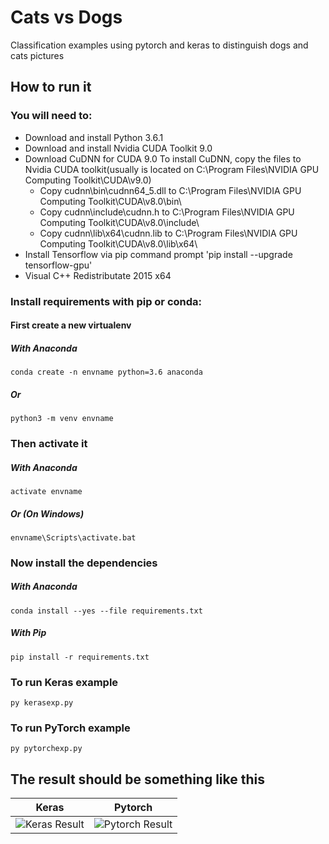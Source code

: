 # Cats vs Dogs
Classification examples using pytorch and keras to distinguish dogs and cats pictures

## How to run it

### You will need to:
- Download and install Python 3.6.1
- Download and install Nvidia CUDA Toolkit 9.0
- Download CuDNN for CUDA 9.0
To install CuDNN, copy the files to Nvidia CUDA toolkit(usually is located on C:\Program Files\NVIDIA GPU Computing Toolkit\CUDA\v9.0)
   - Copy cudnn\bin\cudnn64_5.dll to C:\Program Files\NVIDIA GPU Computing Toolkit\CUDA\v8.0\bin\
   - Copy cudnn\include\cudnn.h to C:\Program Files\NVIDIA GPU Computing Toolkit\CUDA\v8.0\include\
   - Copy cudnn\lib\x64\cudnn.lib to C:\Program Files\NVIDIA GPU Computing Toolkit\CUDA\v8.0\lib\x64\
- Install Tensorflow via pip command prompt 'pip install --upgrade tensorflow-gpu'
- Visual C++ Redistributate 2015 x64

### Install requirements with pip or conda:

#### First create a new virtualenv

##### With Anaconda
```
conda create -n envname python=3.6 anaconda
```

##### Or
```
python3 -m venv envname
```

### Then activate it

##### With Anaconda
```
activate envname
```

##### Or (On Windows) 
```
envname\Scripts\activate.bat
```

### Now install the dependencies

##### With Anaconda
```
conda install --yes --file requirements.txt
```

##### With Pip
```
pip install -r requirements.txt
```

### To run Keras example
```
py kerasexp.py
```

### To run PyTorch example
```
py pytorchexp.py
```

## The result should be something like this 

| Keras             |  Pytorch |
:-------------------------:|:-------------------------:
![Keras Result](http://oi65.tinypic.com/n4yvwj.jpg)  |  ![Pytorch Result](http://oi68.tinypic.com/rtevtf.jpg)










